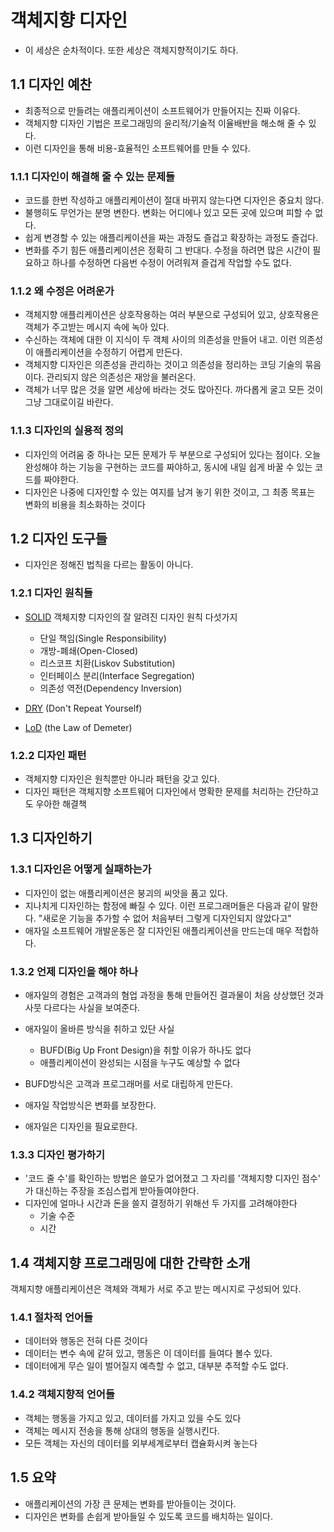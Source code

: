 # 객체지향 디자인
- 이 세상은 순차적이다. 또한 세상은 객체지향적이기도 하다.

## 1.1 디자인 예찬
- 최종적으로 만들려는 애플리케이션이 소프트웨어가 만들어지는 진짜 이유다.
- 객체지향 디자인 기법은 프로그래밍의 윤리적/기술적 이율배반을 해소해 줄 수 있다.
- 이런 디자인을 통해 비용-효율적인 소프트웨어를 만들 수 있다.

### 1.1.1 디자인이 해결해 줄 수 있는 문제들
- 코드를 한번 작성하고 애플리케이션이 절대 바뀌지 않는다면 디자인은 중요치 않다.
- 불행히도 무언가는 분명 변한다. 변화는 어디에나 있고 모든 곳에 있으며 피할 수 없다.
- 쉽게 변경할 수 있는 애플리케이션을 짜는 과정도 즐겁고 확장하는 과정도 즐겁다.
- 변화를 주기 힘든 애플리케이션은 정확히 그 반대다. 수정을 하려면 많은 시간이 필요하고 하나를 수정하면 다음번 수정이 어려워져 즐겁게 작업할 수도 없다.

### 1.1.2 왜 수정은 어려운가
- 객체지향 애플리케이션은 상호작용하는 여러 부분으로 구성되어 있고, 상호작용은 객체가 주고받는 메시지 속에 녹아 있다.
- 수신하는 객체에 대한 이 지식이 두 객체 사이의 의존성을 만들어 내고. 이런 의존성이 애플리케이션을 수정하기 어렵게 만든다.
- 객체지향 디자인은 의존성을 관리하는 것이고 의존성을 정리하는 코딩 기술의 묶음이다. 관리되지 않은 의존성은 재앙을 불러온다.
- 객체가 너무 많은 것을 알면 세상에 바라는 것도 많아진다. 까다롭게 굴고 모든 것이 그냥 그대로이길 바란다. 

### 1.1.3 디자인의 실용적 정의
- 디자인의 어려움 중 하나는 모든 문제가 두 부분으로 구성되어 있다는 점이다. 오늘 완성해야 하는 기능을 구현하는 코드를 짜야하고, 동시에 내일 쉽게 바꿀 수 있는 코드를 짜야한다.
- 디자인은 나중에 디자인할 수 있는 여지를 남겨 놓기 위한 것이고, 그 최종 목표는 변화의 비용을 최소화하는 것이다

## 1.2 디자인 도구들
- 디자인은 정해진 법칙을 다르는 활동이 아니다.
  
### 1.2.1 디자인 원칙들
- [SOLID](https://ko.wikipedia.org/wiki/SOLID_(%EA%B0%9D%EC%B2%B4_%EC%A7%80%ED%96%A5_%EC%84%A4%EA%B3%84)) 객체지향 디자인의 잘 알려진 디자인 원칙 다섯가지
  - 단일 책임(Single Responsibility)
  - 개방-폐쇄(Open-Closed)
  - 리스코프 치환(Liskov Substitution)
  - 인터페이스 분리(Interface Segregation)
  - 의존성 역전(Dependency Inversion)
    
- [DRY](https://en.wikipedia.org/wiki/Don%27t_repeat_yourself) (Don't Repeat Yourself)
- [LoD](https://en.wikipedia.org/wiki/Law_of_Demeter) (the Law of Demeter)

### 1.2.2 디자인 패턴
- 객체지향 디자인은 원칙뿐만 아니라 패턴을 갖고 있다.
- 디자인 패턴은 객체지향 소프트웨어 디자인에서 명확한 문제를 처리하는 간단하고도 우아한 해결책

## 1.3 디자인하기

### 1.3.1 디자인은 어떻게 실패하는가
- 디자인이 없는 애플리케이션은 붕괴의 씨앗을 품고 있다.
- 지나치게 디자인하는 함정에 빠질 수 있다. 이런 프로그래머들은 다음과 같이 말한다. "새로운 기능을 추가할 수 없어 처음부터 그렇게 디자인되지 않았다고"
- 애자일 소프트웨어 개발운동은 잘 디자인된 애플리케이션을 만드는데 매우 적합하다.

### 1.3.2 언제 디자인을 해야 하나
- 애자일의 경험은 고객과의 혐업 과정을 통해 만들어진 결과물이 처음 상상했던 것과 사뭇 다르다는 사실을 보여준다.
- 애자일이 올바른 방식을 취하고 있단 사실
  - BUFD(Big Up Front Design)을 취할 이유가 하나도 없다
  - 애플리케이션이 완성되는 시점을 누구도 예상할 수 없다
  
- BUFD방식은 고객과 프로그래머를 서로 대립하게 만든다.
- 애자일 작업방식은 변화를 보장한다.
- 애자일은 디자인을 필요로한다. 

### 1.3.3 디자인 평가하기
- '코드 줄 수'를 확인하는 방법은 쓸모가 없어졌고 그 자리를 '객체지향 디자인 점수' 가 대신하는 주장을 조심스럽게 받아들여야한다.
- 디자인에 얼마나 시간과 돈을 쓸지 결정하기 위해선 두 가지를 고려해야한다
  - 기술 수준
  - 시간
  
## 1.4 객체지향 프로그래밍에 대한 간략한 소개
객체지향 애플리케이션은 객체와 객체가 서로 주고 받는 메시지로 구성되어 있다.

### 1.4.1 절차적 언어들
- 데이터와 행동은 전혀 다른 것이다
- 데이터는 변수 속에 같혀 있고, 행동은 이 데이터를 들여다 볼수 있다.
- 데이터에게 무슨 일이 벌어질지 예측할 수 없고, 대부분 추적할 수도 없다.

### 1.4.2 객체지향적 언어들
- 객체는 행동을 가지고 있고, 데이터를 가지고 있을 수도 있다
- 객체는 메시지 전송을 통해 상대의 행동을 실행시킨다.
- 모든 객체는 자신의 데이터를 외부세계로부터 캡슐화시켜 놓는다

## 1.5 요약
- 애플리케이션의 가장 큰 문제는 변화를 받아들이는 것이다.
- 디자인은 변화를 손쉽게 받아들일 수 있도록 코드를 배치하는 일이다.